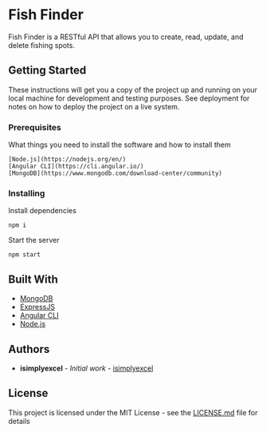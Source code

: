 # Fish Finder
Fish Finder is a RESTful API that allows you to create, read, update, and delete fishing spots. 

## Getting Started

These instructions will get you a copy of the project up and running on your local machine for development and testing purposes. See deployment for notes on how to deploy the project on a live system.

### Prerequisites

What things you need to install the software and how to install them

```
[Node.js](https://nodejs.org/en/)
[Angular CLI](https://cli.angular.io/)
[MongoDB](https://www.mongodb.com/download-center/community)
```

### Installing

Install dependencies

```
npm i
```

Start the server

```
npm start
```

## Built With
* [MongoDB](https://www.mongodb.com/download-center/community)
* [ExpressJS](https://expressjs.com/)
* [Angular CLI](https://cli.angular.io/)
* [Node.js](https://nodejs.org/en/)
## Authors

* **isimplyexcel** - *Initial work* - [isimplyexcel](https://github.com/isimplyexcel)

## License

This project is licensed under the MIT License - see the [LICENSE.md](LICENSE.md) file for details
